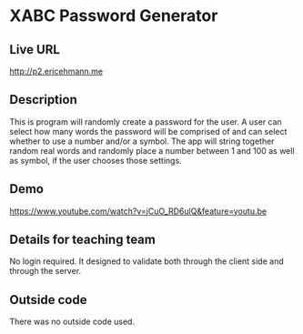 # XABC Password Generator

## Live URL
<http://p2.ericehmann.me>


## Description
This is program will randomly create a password for the user.  A user can select how many words the password will be comprised of and can select whether to use a number and/or a symbol.  The app will string together random real words and randomly place a number between 1 and 100 as well as symbol, if the user chooses those settings.  

## Demo
<https://www.youtube.com/watch?v=jCuO_RD6ulQ&feature=youtu.be>

## Details for teaching team
No login required.
It designed to validate both through the client side and through the server.  

## Outside code
There was no outside code used.